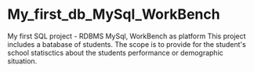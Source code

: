 # My_first_db_MySql_WorkBench
My first SQL project - RDBMS MySql, WorkBench as platform
This project includes a batabase of students. The scope is to provide for the student's school statisctics about the students performance or demographic situation.
